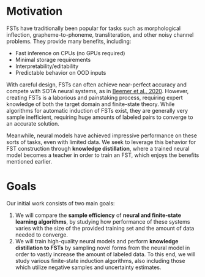 # Motivation
FSTs have traditionally been popular for tasks such as morphological inflection, grapheme-to-phoneme, transliteration, and other noisy channel problems. They provide many benefits, including:
- Fast inference on CPUs (no GPUs required)
- Minimal storage requirements
- Interpretability/editability
- Predictable behavior on OOD inputs

With careful design, FSTs can often achieve near-perfect accuracy and compete with SOTA neural systems, as in [Beemer et al., 2020](https://aclanthology.org/2020.sigmorphon-1.18.pdf). However, creating FSTs is a laborious and painstaking process, requiring expert knowledge of both the target domain and finite-state theory. While algorithms for automatic induction of FSTs exist, they are generally very sample inefficient, requiring huge amounts of labeled pairs to converge to an accurate solution.

Meanwhile, neural models have achieved impressive performance on these sorts of tasks, even with limited data. We seek to leverage this behavior for FST construction through **knowledge distillation**, where a trained neural model becomes a teacher in order to train an FST, which enjoys the benefits mentioned earlier.

# Goals

Our initial work consists of two main goals:

1. We will compare the **sample efficiency** of **neural and finite-state learning algorithms**, by studying how performance of these systems varies with the size of the provided training set and the amount of data needed to converge.
2. We will train high-quality neural models and perform **knowledge distillation to FSTs** by sampling novel forms from the neural model in order to vastly increase the amount of labeled data. To this end, we will study various finite-state induction algorithms, also including those which utilize negative samples and uncertainty estimates.
